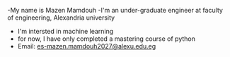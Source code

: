 -My name is Mazen Mamdouh
-I'm an under-graduate engineer at faculty of engineering, Alexandria university
- I'm intersted in machine learning
- for now, I have only completed a mastering course of python
- Email: es-mazen.mamdouh2027@alexu.edu.eg
